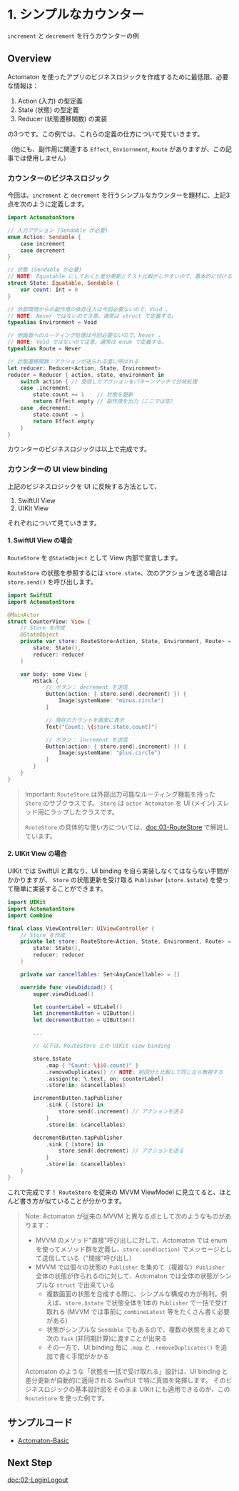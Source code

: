 # 1. シンプルなカウンター 

`increment` と `decrement` を行うカウンターの例

## Overview

Actomaton を使ったアプリのビジネスロジックを作成するために最低限、必要な情報は：

1. Action (入力) の型定義
2. State (状態) の型定義
3. Reducer (状態遷移関数) の実装

の3つです。この例では、これらの定義の仕方について見ていきます。

（他にも、副作用に関連する `Effect`, `Enviornment`, `Route` がありますが、この記事では使用しません）

### カウンターのビジネスロジック

今回は、`increment` と `decrement` を行うシンプルなカウンターを題材に、上記3点を次のように定義します。

```swift
import ActomatonStore

// 入力アクション (Sendable が必要)
enum Action: Sendable {
    case increment
    case decrement
}

// 状態 (Sendable が必要)
// NOTE: Equatable にしておくと差分更新とテスト比較がしやすいので、基本的に付けること。
struct State: Equatable, Sendable {
    var count: Int = 0
}

// 外部環境からの副作用の依存注入は今回必要ないので、Void 。
// NOTE: Never ではないので注意。通常は struct で定義する。
typealias Environment = Void

// 他画面へのルーティング処理は今回必要ないので、Never 。
// NOTE: Void ではないので注意。通常は enum で定義する。
typealias Route = Never

// 状態遷移関数：アクションが送られる度に呼ばれる
let reducer: Reducer<Action, State, Environment>
reducer = Reducer { action, state, environment in
    switch action { // 受信したアクションをパターンマッチで分岐処理
    case .increment:
        state.count += 1    // 状態を更新
        return Effect.empty // 副作用を出力（ここでは空）
    case .decrement:
        state.count -= 1
        return Effect.empty
    }
}
```

カウンターのビジネスロジックは以上で完成です。

### カウンターの UI view binding

上記のビジネスロジックを UI に反映する方法として、

1. SwiftUI View 
2. UIKit View

それぞれについて見ていきます。

#### 1. SwiftUI View の場合

`RouteStore` を `@StateObject` として View 内部で宣言します。

`RouteStore` の状態を参照するには `store.state`、次のアクションを送る場合は `store.send()` を呼び出します。

```swift
import SwiftUI
import ActomatonStore

@MainActor
struct CounterView: View {
    // Store を作成
    @StateObject
    private var store: RouteStore<Action, State, Environment, Route> = .init(
        state: State(),
        reducer: reducer
    )

    var body: some View {
        HStack {
            // ボタン： decrement を送信
            Button(action: { store.send(.decrement) }) {
                Image(systemName: "minus.circle")
            }

            // 現在のカウントを画面に表示
            Text("Count: \(store.state.count)")

            // ボタン： increment を送信
            Button(action: { store.send(.increment) }) {
                Image(systemName: "plus.circle")
            }
        }
    }
}
```

> Important:
> ``RouteStore`` は外部出力可能なルーティング機能を持った ``Store`` のサブクラスです。
> ``Store`` は `actor Actomaton` を UI (メイン) スレッド用にラップしたクラスです。
>
> ``RouteStore`` の具体的な使い方については、<doc:03-RouteStore> で解説しています。

#### 2. UIKit View の場合

UIKit では SwiftUI と異なり、UI binding を自ら実装しなくてはならない手間がかかりますが、
`Store` の状態更新を受け取る `Publisher` (`store.$state`) を使って簡単に実装することができます。

```swift
import UIKit
import ActomatonStore
import Combine

final class ViewController: UIViewController {
    // Store を作成
    private let store: RouteStore<Action, State, Environment, Route> = .init(
        state: State(),
        reducer: reducer
    ) 

    private var cancellables: Set<AnyCancellable> = []

    override func viewDidLoad() {
        super.viewDidLoad()

        let counterLabel = UILabel()
        let incrementButton = UIButton()
        let decrementButton = UIButton()

        ...

        // 以下は、RouteStore との UIKit view binding

        store.$state
            .map { "Count: \($0.count)" }
            .removeDuplicates() // NOTE: 前回分と比較して同じなら無視する
            .assign(to: \.text, on: counterLabel)
            .store(in: &cancellables)

        incrementButton.tapPublisher
            .sink { [store] in
                store.send(.increment) // アクションを送る
            }
            .store(in: &cancellables)

        decrementButton.tapPublisher
            .sink { [store] in
                store.send(.decrement) // アクションを送る
            }
            .store(in: &cancellables)
    }
}
```

これで完成です！
`RouteStore` を従来の MVVM ViewModel に見立てると、ほとんど書き方が似ていることが分かります。

> Note:
> Actomaton が従来の MVVM と異なる点として次のようなものがあります：
>
> - MVVM のメソッド"直接"呼び出しに対して、Actomaton では enum を使ってメソッド群を定義し、`store.send(action)` でメッセージとして送信している（"間接"呼び出し）
> - MVVM では個々の状態の `Publisher` を集めて（複雑な）`Publisher` 全体の状態が作られるのに対して、Actomaton では全体の状態がシンプルな `struct` で出来ている
>     - 複数画面の状態を合成する際に、シンプルな構成の方が有利。例えば、`store.$state` で状態全体を1本の `Publisher` で一括で受け取れる (MVVM では事前に `combineLatest` 等をたくさん書く必要がある)
>     - 状態がシンプルな `Sendable` でもあるので、複数の状態をまとめて次の `Task` (非同期計算)に渡すことが出来る
>     - その一方で、UI binding 毎に `.map` と `.removeDuplicates()` を追加で書く手間がかかる
>
> Actomaton のような「状態を一括で受け取れる」設計は、UI binding と差分更新が自動的に適用される SwiftUI で特に真価を発揮します。
> そのビジネスロジックの基本設計図をそのまま UIKit にも適用できるのが、この `RouteStore` を使った例です。

## サンプルコード

- [Actomaton-Basic](https://github.com/inamiy/Actomaton-Gallery/tree/main/Examples/Actomaton-Basic.swiftpm)

## Next Step

<doc:02-LoginLogout>
